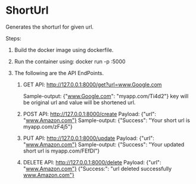 # ShortUrl
Generates the shorturl for given url.

Steps:

1. Build the docker image using dockerfile.
2. Run the container using: 
   docker run -p <localport>:5000 <image-name>
   
3. The following are the API EndPoints.
   
    1) GET API:
       http://127.0.0.1:8000/get?url=www.Google.com
       
       Sample-output: {"www.Google.com": "myapp.com/Ti4d2"}
       key will be original url and value will be shortened url.
       
    2) POST API:
       http://127.0.0.1:8000/create
       Payload: {"url": "www.Amazon.com"}
       Sample-output: {"Success": "Your short url is myapp.com/zF4j5"}
       
    3) PUT API:
       http://127.0.0.1:8000/update
       Payload: {"url": "www.Amazon.com"}
       Sample-output: {"Success": "Your updated short url is myapp.com/FEfDI"}
   
    4) DELETE API:
       http://127.0.0.1:8000/delete
       Payload: {"url": "www.Amazon.com"}
       {"Success:": "url deleted successfully www.Amazon.com"}